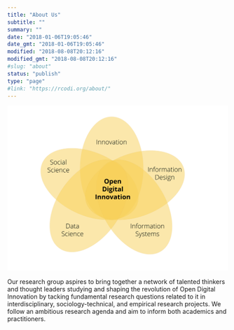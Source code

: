 ```yaml
---
title: "About Us"
subtitle: ""
summary: ""
date: "2018-01-06T19:05:46"
date_gmt: "2018-01-06T19:05:46"
modified: "2018-08-08T20:12:16"
modified_gmt: "2018-08-08T20:12:16"
#slug: "about"
status: "publish"
type: "page"
#link: "https://rcodi.org/about/"
---
```

![](./VennDiagramsforRCODI-03v4-NEW-8-8-18.png)

Our research group aspires to bring together a network of talented thinkers and thought leaders studying and shaping the revolution of Open Digital Innovation by tacking fundamental research questions related to it in interdisciplinary, sociology-technical, and empirical research projects. We follow an ambitious research agenda and aim to inform both academics and practitioners.

